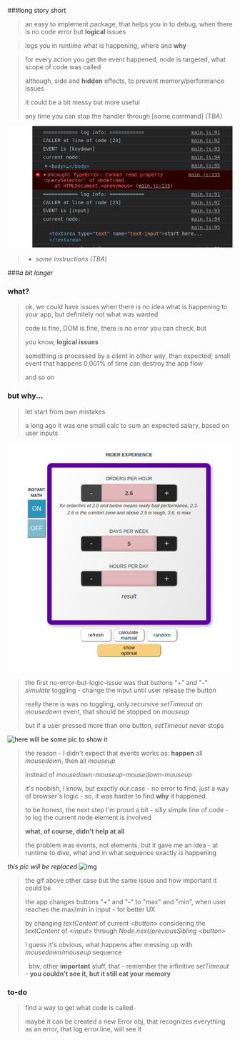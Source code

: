 ###long story short
>an easy to implement package, that helps you in to debug, when there is no code error but **logical** issues

>logs you in runtime what is happening, where and **why**

>for every action you get the event happened, node is targeted, what scope of code was called
>
>although, side and **hidden** effects, to prevent memory/performance issues
>
>it could be a bit messy but more useful
>
>any time you can stop the handler through [some command] _(TBA)_


![img](assets/preview-one.png)

>- _some instructions (TBA_)

###_a bit longer_
### what?

>ok, we could have issues when there is no idea what is happening to your app, but definitely not what was wanted
>
>code is fine, DOM is fine, there is no error you can check, but
>
>you know, **logical issues**
>
>something is processed by a client in other way, than expected; small event that happens 0,001% of time can destroy the app flow
>
>and so on

### but why...

>let start from own mistakes
>
>a long ago it was one small calc to sum an expected salary, based on user inputs

![img](assets/count-one.png)

>the first no-error-but-logic-issue was that buttons "+" and "-" _simulate_ toggling - change the input until user release the button
>
>really there is was no toggling, only recursive _setTimeout_ on _mousedown_ event, that should be stopped on _mouseup_
> 
>but if a user pressed more than one button, _setTimeout_ never stops
> 

![**here will be some pic to show it**]()

>the reason - I didn't expect that events works as: **happen** all _mousedown_, then all _mouseup_ 
>
>instead of _mousedown-mouseup-mousedown-mouseup_ 
> 
>it's noobish, I know, but exactly our case - no error to find, just a way of browser's logic - so, it was harder to find **why** it happened
> 
>to be honest, the next step I'm proud a bit - silly simple line of code - to log the current node element is involved
> 
> **what, of course, didn't help at all**
>
>the problem was events, not elements, but it gave me an idea - at runtime to dive, what and in what sequence exactly is happening

_this pic will be replaced_
![img](assets/count-two.gif)

>the gif above other case but the same issue and how important it could be
> 
> the app changes buttons "+" and "-" to "max" and "min", when user reaches the max/min in input - for better UX
> 
> by changing _textContent_ of current <_button_> considering the  _textContent_ of <_input_> through _Node.next/previousSibling_ <_button_>
> 
> I guess it's obvious, what happens after messing up with _mousedown_/_mouseup_ sequence
>
> &nbsp; 
> btw, other **important** stuff, that - remember the infinitive _setTimeout_ - **you couldn't see it, but it still eat your memory**
### to-do
>find a way to get what code is called
>
>maybe it can be created a new Error obj, that recognizes everything as an error, that log error.line, will see it
>

